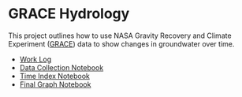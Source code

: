 # GRACE Hydrology

This project outlines how to use NASA Gravity Recovery and Climate Experiment ([GRACE](https://grace.jpl.nasa.gov/)) data to show changes in groundwater over time. 

- [Work Log](worklog.md)
- [Data Collection Notebook](01_data.html)
- [Time Index Notebook](02_time_gaps.html)
- [Final Graph Notebook](03_process.html)
